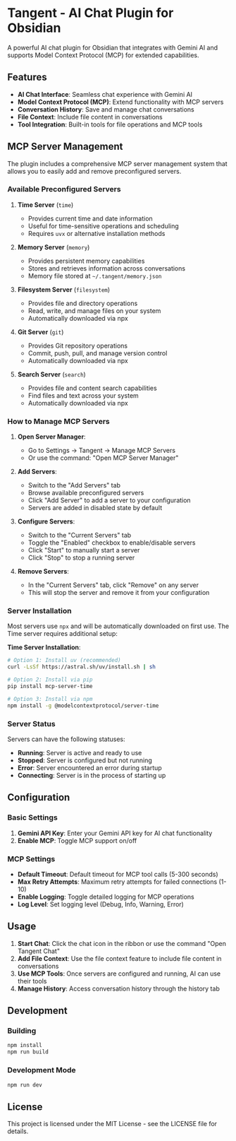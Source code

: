 # Tangent - AI Chat Plugin for Obsidian

A powerful AI chat plugin for Obsidian that integrates with Gemini AI and supports Model Context Protocol (MCP) for extended capabilities.

## Features

- **AI Chat Interface**: Seamless chat experience with Gemini AI
- **Model Context Protocol (MCP)**: Extend functionality with MCP servers
- **Conversation History**: Save and manage chat conversations
- **File Context**: Include file content in conversations
- **Tool Integration**: Built-in tools for file operations and MCP tools

## MCP Server Management

The plugin includes a comprehensive MCP server management system that allows you to easily add and remove preconfigured servers.

### Available Preconfigured Servers

1. **Time Server** (`time`)
   - Provides current time and date information
   - Useful for time-sensitive operations and scheduling
   - Requires `uvx` or alternative installation methods

2. **Memory Server** (`memory`)
   - Provides persistent memory capabilities
   - Stores and retrieves information across conversations
   - Memory file stored at `~/.tangent/memory.json`

3. **Filesystem Server** (`filesystem`)
   - Provides file and directory operations
   - Read, write, and manage files on your system
   - Automatically downloaded via npx

4. **Git Server** (`git`)
   - Provides Git repository operations
   - Commit, push, pull, and manage version control
   - Automatically downloaded via npx

5. **Search Server** (`search`)
   - Provides file and content search capabilities
   - Find files and text across your system
   - Automatically downloaded via npx

### How to Manage MCP Servers

1. **Open Server Manager**:
   - Go to Settings → Tangent → Manage MCP Servers
   - Or use the command: "Open MCP Server Manager"

2. **Add Servers**:
   - Switch to the "Add Servers" tab
   - Browse available preconfigured servers
   - Click "Add Server" to add a server to your configuration
   - Servers are added in disabled state by default

3. **Configure Servers**:
   - Switch to the "Current Servers" tab
   - Toggle the "Enabled" checkbox to enable/disable servers
   - Click "Start" to manually start a server
   - Click "Stop" to stop a running server

4. **Remove Servers**:
   - In the "Current Servers" tab, click "Remove" on any server
   - This will stop the server and remove it from your configuration

### Server Installation

Most servers use `npx` and will be automatically downloaded on first use. The Time server requires additional setup:

**Time Server Installation**:
```bash
# Option 1: Install uv (recommended)
curl -LsSf https://astral.sh/uv/install.sh | sh

# Option 2: Install via pip
pip install mcp-server-time

# Option 3: Install via npm
npm install -g @modelcontextprotocol/server-time
```

### Server Status

Servers can have the following statuses:
- **Running**: Server is active and ready to use
- **Stopped**: Server is configured but not running
- **Error**: Server encountered an error during startup
- **Connecting**: Server is in the process of starting up

## Configuration

### Basic Settings

1. **Gemini API Key**: Enter your Gemini API key for AI chat functionality
2. **Enable MCP**: Toggle MCP support on/off

### MCP Settings

- **Default Timeout**: Default timeout for MCP tool calls (5-300 seconds)
- **Max Retry Attempts**: Maximum retry attempts for failed connections (1-10)
- **Enable Logging**: Toggle detailed logging for MCP operations
- **Log Level**: Set logging level (Debug, Info, Warning, Error)

## Usage

1. **Start Chat**: Click the chat icon in the ribbon or use the command "Open Tangent Chat"
2. **Add File Context**: Use the file context feature to include file content in conversations
3. **Use MCP Tools**: Once servers are configured and running, AI can use their tools
4. **Manage History**: Access conversation history through the history tab

## Development

### Building

```bash
npm install
npm run build
```

### Development Mode

```bash
npm run dev
```

## License

This project is licensed under the MIT License - see the LICENSE file for details.

